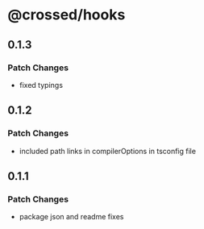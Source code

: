 # @crossed/hooks

## 0.1.3

### Patch Changes

- fixed typings

## 0.1.2

### Patch Changes

- included path links in compilerOptions in tsconfig file

## 0.1.1

### Patch Changes

- package json and readme fixes

